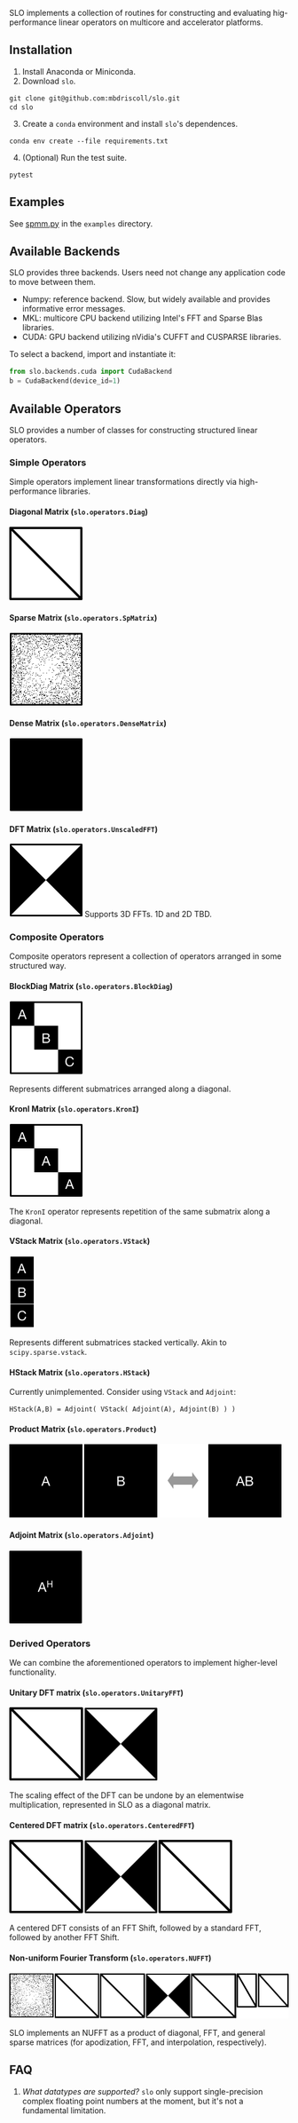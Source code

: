 SLO implements a collection of routines for constructing and evaluating hig-performance linear operators on multicore and accelerator platforms.

## Installation
1. Install Anaconda or Miniconda.
2. Download `slo`.
```
git clone git@github.com:mbdriscoll/slo.git
cd slo
```
3. Create a `conda` environment and install `slo`'s dependences.
```
conda env create --file requirements.txt
```
4. (Optional) Run the test suite.
```
pytest
```

## Examples
See [spmm.py](https://github.com/mbdriscoll/slo/blob/master/examples/spmm.py) in the `examples` directory.

## Available Backends

SLO provides three backends. Users need not change any application code to move between them.
* Numpy: reference backend. Slow, but widely available and provides informative error messages.
* MKL: multicore CPU backend utilizing Intel's FFT and Sparse Blas libraries.
* CUDA: GPU backend utilizing nVidia's CUFFT and CUSPARSE libraries.

To select a backend, import and instantiate it:
```python
from slo.backends.cuda import CudaBackend
b = CudaBackend(device_id=1)
```

## Available Operators
SLO provides a number of classes for constructing structured linear operators.

### Simple Operators
Simple operators implement linear transformations directly via high-performance libraries.

#### Diagonal Matrix (`slo.operators.Diag`)
![Diagonal Matrix Image](imgs/DiagM.png)

#### Sparse Matrix (`slo.operators.SpMatrix`)
![Sparse Matrix Image](imgs/SparseM.png)

#### Dense Matrix (`slo.operators.DenseMatrix`)
![Dense Matrix Image](imgs/DenseM.png)

#### DFT Matrix (`slo.operators.UnscaledFFT`)
![DFT Matrix Image](imgs/FFT.png)
Supports 3D FFTs. 1D and 2D TBD.


### Composite Operators

Composite operators represent a collection of operators arranged in some structured way.


#### BlockDiag Matrix (`slo.operators.BlockDiag`)
![Block Diagonal Matrix](imgs/BlockDiag.png)

Represents different submatrices arranged along a diagonal.

#### KronI Matrix (`slo.operators.KronI`)

![KronI Matrix](imgs/KronI.png)

The `KronI` operator represents repetition of the same submatrix along a diagonal.


#### VStack Matrix (`slo.operators.VStack`)

![VStack Matrix](imgs/VStack.png)

Represents different submatrices stacked vertically. Akin to `scipy.sparse.vstack`.

#### HStack Matrix (`slo.operators.HStack`)

Currently unimplemented. Consider using `VStack` and `Adjoint`:
```
HStack(A,B) = Adjoint( VStack( Adjoint(A), Adjoint(B) ) )
```

#### Product Matrix (`slo.operators.Product`)

![Product Matrix](imgs/Product.png)


#### Adjoint Matrix (`slo.operators.Adjoint`)

![Adjoint Matrix](imgs/Adjoint.png)


### Derived Operators
We can combine the aforementioned operators to implement higher-level functionality.

#### Unitary DFT matrix (`slo.operators.UnitaryFFT`)

![UFFT Matrix](imgs/UnitaryFFT.png)

The scaling effect of the DFT can be undone by an elementwise multiplication, represented in SLO as a diagonal matrix.

#### Centered DFT matrix (`slo.operators.CenteredFFT`)

![CFFT Matrix](imgs/CenteredFFT.png)

A centered DFT consists of an FFT Shift, followed by a standard FFT, followed by another FFT Shift.


#### Non-uniform Fourier Transform (`slo.operators.NUFFT`)

![NUFFT Matrix](imgs/NUFFT.png)

SLO implements an NUFFT as a product of diagonal, FFT, and general sparse matrices (for apodization, FFT, and interpolation, respectively).

## FAQ
1. *What datatypes are supported?* `slo` only support single-precision complex floating point numbers at the moment, but it's not a fundamental limitation.

